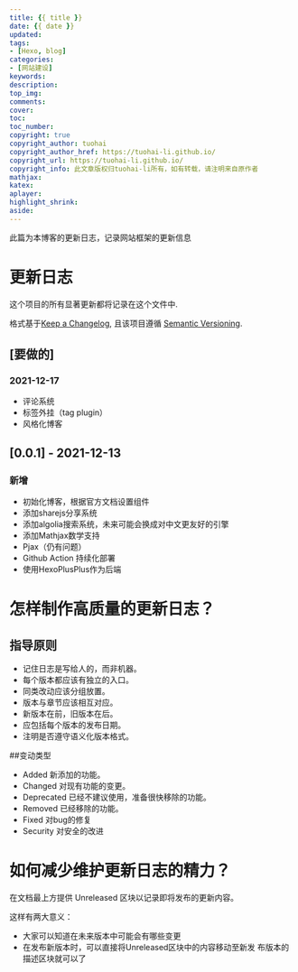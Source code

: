 ```yaml
---
title: {{ title }}
date: {{ date }}
updated:
tags:
- [Hexo, blog]
categories: 
- [网站建设]
keywords:
description:
top_img:
comments: 
cover: 
toc: 
toc_number: 
copyright: true
copyright_author: tuohai
copyright_author_href: https://tuohai-li.github.io/
copyright_url: https://tuohai-li.github.io/
copyright_info: 此文章版权归tuohai-li所有，如有转载，请注明来自原作者
mathjax: 
katex: 
aplayer: 
highlight_shrink: 
aside: 
---
```

此篇为本博客的更新日志，记录网站框架的更新信息

# 更新日志
这个项目的所有显著更新都将记录在这个文件中.

格式基于[Keep a Changelog](https://keepachangelog.com/en/1.0.0/),
且该项目遵循 [Semantic Versioning](https://semver.org/spec/v2.0.0.html).

## [要做的]
### 2021-12-17
- 评论系统
- 标签外挂（tag plugin）
- 风格化博客

## [0.0.1] - 2021-12-13
### 新增
- 初始化博客，根据官方文档设置组件
- 添加sharejs分享系统
- 添加algolia搜索系统，未来可能会换成对中文更友好的引擎
- 添加Mathjax数学支持
- Pjax（仍有问题）
- Github Action 持续化部署
- 使用HexoPlusPlus作为后端

# 怎样制作高质量的更新日志？

## 指导原则

- 记住日志是写给人的，而非机器。
- 每个版本都应该有独立的入口。
- 同类改动应该分组放置。
- 版本与章节应该相互对应。
- 新版本在前，旧版本在后。
- 应包括每个版本的发布日期。
- 注明是否遵守语义化版本格式。

##变动类型

- Added 新添加的功能。
- Changed 对现有功能的变更。
- Deprecated 已经不建议使用，准备很快移除的功能。
- Removed 已经移除的功能。
- Fixed 对bug的修复
- Security 对安全的改进

# 如何减少维护更新日志的精力？

在文档最上方提供 Unreleased 区块以记录即将发布的更新内容。

这样有两大意义：

- 大家可以知道在未来版本中可能会有哪些变更
- 在发布新版本时，可以直接将Unreleased区块中的内容移动至新发 布版本的描述区块就可以了